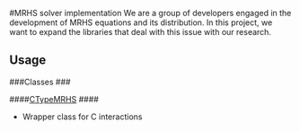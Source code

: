 #MRHS solver implementation
We are a group of developers engaged in the development of MRHS equations and its distribution. In this project, we want to expand the libraries that deal with this issue with our research.

## Usage ##

###Classes ###

####[CTypeMRHS](CTypeMRHS.md) ####
 - Wrapper class for C interactions





        

